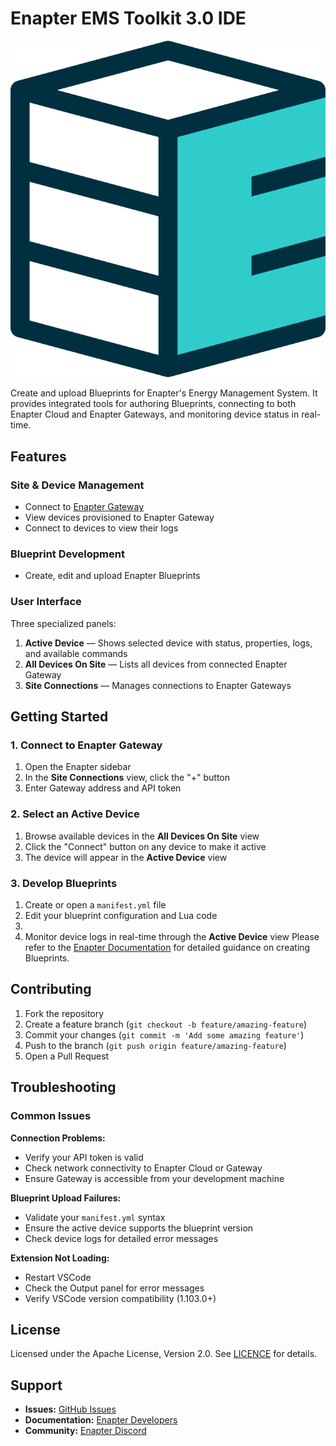 # Enapter EMS Toolkit 3.0 IDE

![Enapter Logo](images/enapter-logo.png)

Create and upload Blueprints for Enapter's Energy Management System. It provides integrated tools for authoring Blueprints, connecting to both Enapter Cloud and Enapter Gateways, and monitoring device status in real-time.

## Features

### Site & Device Management
- Connect to [Enapter Gateway](https://handbook.enapter.com/software/gateway_software/)
- View devices provisioned to Enapter Gateway
- Connect to devices to view their logs

### Blueprint Development
- Create, edit and upload Enapter Blueprints

### User Interface
Three specialized panels:

1. **Active Device** — Shows selected device with status, properties, logs, and available commands
2. **All Devices On Site** — Lists all devices from connected Enapter Gateway
3. **Site Connections** — Manages connections to Enapter Gateways

## Getting Started

### 1. Connect to Enapter Gateway
1. Open the Enapter sidebar
2. In the **Site Connections** view, click the "+" button
3. Enter Gateway address and API token

### 2. Select an Active Device
1. Browse available devices in the **All Devices On Site** view
2. Click the "Connect" button on any device to make it active
3. The device will appear in the **Active Device** view

### 3. Develop Blueprints
1. Create or open a `manifest.yml` file
2. Edit your blueprint configuration and Lua code
3. 
4. Monitor device logs in real-time through the **Active Device** view
Please refer to the [Enapter Documentation](https://developers.enapter.com/) for detailed guidance on creating Blueprints.

## Contributing

1. Fork the repository
2. Create a feature branch (`git checkout -b feature/amazing-feature`)
3. Commit your changes (`git commit -m 'Add some amazing feature'`)
4. Push to the branch (`git push origin feature/amazing-feature`)
5. Open a Pull Request

## Troubleshooting

### Common Issues

**Connection Problems:**
- Verify your API token is valid
- Check network connectivity to Enapter Cloud or Gateway
- Ensure Gateway is accessible from your development machine

**Blueprint Upload Failures:**
- Validate your `manifest.yml` syntax
- Ensure the active device supports the blueprint version
- Check device logs for detailed error messages

**Extension Not Loading:**
- Restart VSCode
- Check the Output panel for error messages
- Verify VSCode version compatibility (1.103.0+)

## License

Licensed under the Apache License, Version 2.0. See [LICENCE](LICENCE) for details.

## Support

- **Issues:** [GitHub Issues](https://github.com/Enapter/vscode-enapter/issues)
- **Documentation:** [Enapter Developers](https://developers.enapter.com)
- **Community:** [Enapter Discord](https://go.enapter.com/discord)

